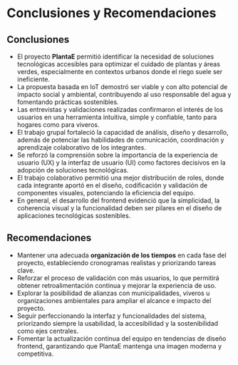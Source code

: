 # Conclusiones y Recomendaciones

## Conclusiones

- El proyecto **PlantaE** permitió identificar la necesidad de soluciones tecnológicas accesibles para optimizar el cuidado de plantas y áreas verdes, especialmente en contextos urbanos donde el riego suele ser ineficiente.  
- La propuesta basada en IoT demostró ser viable y con alto potencial de impacto social y ambiental, contribuyendo al uso responsable del agua y fomentando prácticas sostenibles.  
- Las entrevistas y validaciones realizadas confirmaron el interés de los usuarios en una herramienta intuitiva, simple y confiable, tanto para hogares como para viveros.  
- El trabajo grupal fortaleció la capacidad de análisis, diseño y desarrollo, además de potenciar las habilidades de comunicación, coordinación y aprendizaje colaborativo de los integrantes.
- Se reforzó la comprensión sobre la importancia de la experiencia de usuario (UX) y la interfaz de usuario (UI) como factores decisivos en la adopción de soluciones tecnológicas.
- El trabajo colaborativo permitió una mejor distribución de roles, donde cada integrante aportó en el diseño, codificación y validación de componentes visuales, potenciando la eficiencia del equipo.
- En general, el desarrollo del frontend evidenció que la simplicidad, la coherencia visual y la funcionalidad deben ser pilares en el diseño de aplicaciones tecnológicas sostenibles.
 
## Recomendaciones

- Mantener una adecuada **organización de los tiempos** en cada fase del proyecto, estableciendo cronogramas realistas y priorizando tareas clave.  
- Reforzar el proceso de validación con más usuarios, lo que permitirá obtener retroalimentación continua y mejorar la experiencia de uso.  
- Explorar la posibilidad de alianzas con municipalidades, viveros u organizaciones ambientales para ampliar el alcance e impacto del proyecto.  
- Seguir perfeccionando la interfaz y funcionalidades del sistema, priorizando siempre la usabilidad, la accesibilidad y la sostenibilidad como ejes centrales.
- Fomentar la actualización continua del equipo en tendencias de diseño frontend, garantizando que PlantaE mantenga una imagen moderna y competitiva.
